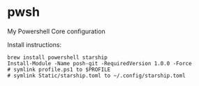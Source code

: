 # pwsh

My Powershell Core configuration

Install instructions:
```
brew install powershell starship
Install-Module -Name posh-git -RequiredVersion 1.0.0 -Force
# symlink profile.ps1 to $PROFILE
# symlink Static/starship.toml to ~/.config/starship.toml
```